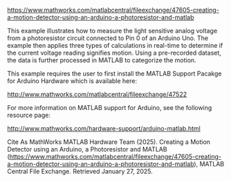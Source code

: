 https://www.mathworks.com/matlabcentral/fileexchange/47605-creating-a-motion-detector-using-an-arduino-a-photoresistor-and-matlab

This example illustrates how to measure the light sensitive analog voltage from a photoresistor circuit connected to Pin 0 of an Arduino Uno.
The example then applies three types of calculations in real-time to determine if the current voltage reading signifies motion.
Using a pre-recorded dataset, the data is further processed in MATLAB to categorize the motion.

This example requires the user to first install the MATLAB Support Pacakge for Arduino Hardware which is available here:

http://www.mathworks.com/matlabcentral/fileexchange/47522

For more information on MATLAB support for Arduino, see the following resource page:

http://www.mathworks.com/hardware-support/arduino-matlab.html

Cite As
MathWorks MATLAB Hardware Team (2025). Creating a Motion Detector using an Arduino, a Photoresistor and MATLAB (https://www.mathworks.com/matlabcentral/fileexchange/47605-creating-a-motion-detector-using-an-arduino-a-photoresistor-and-matlab), MATLAB Central File Exchange. Retrieved January 27, 2025.
